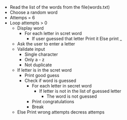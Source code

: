 - Read the list of the words from the file(words.txt)
- Choose a random word
- Attemps = 6
- Loop attempts > 0
  - Display word
    - For each letter in scret word
      - If user guessed that letter
        Print it
        Else
        print _
  - Ask the user to enter a letter
  - Validate input
    - Single character
    - Only a - z
    - Not duplicate
  - If letter is in the scret word
    - Print good guess
    - Check if word is guessed
      - For each letter in secret word
        - If letter is not in the list of guessed letter
          - The word is not guessed
      - Print congratulations 
      - Break
  - Else 
    Print wrong attempts
    decress attemps 
    
